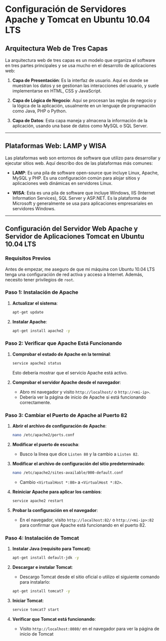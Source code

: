 # Configuración de Servidores Apache y Tomcat en Ubuntu 10.04 LTS

## Arquitectura Web de Tres Capas

La arquitectura web de tres capas es un modelo que organiza el software en tres partes principales y se usa mucho en el desarrollo de aplicaciones web:

1. **Capa de Presentación**: Es la interfaz de usuario. Aquí es donde se muestran los datos y se gestionan las interacciones del usuario, y suele implementarse en HTML, CSS y JavaScript.

2. **Capa de Lógica de Negocio**: Aquí se procesan las reglas de negocio y la lógica de la aplicación, usualmente en un lenguaje de programación como Java, PHP o Python.

3. **Capa de Datos**: Esta capa maneja y almacena la información de la aplicación, usando una base de datos como MySQL o SQL Server.

---

## Plataformas Web: LAMP y WISA

Las plataformas web son entornos de software que utilizo para desarrollar y ejecutar sitios web. Aquí describo dos de las plataformas más comunes:

- **LAMP**: Es una pila de software open-source que incluye Linux, Apache, MySQL y PHP. Es una configuración común para alojar sitios y aplicaciones web dinámicas en servidores Linux.

- **WISA**: Esta es una pila de software que incluye Windows, IIS (Internet Information Services), SQL Server y ASP.NET. Es la plataforma de Microsoft y generalmente se usa para aplicaciones empresariales en servidores Windows.

---

## Configuración del Servidor Web Apache y Servidor de Aplicaciones Tomcat en Ubuntu 10.04 LTS

### Requisitos Previos

Antes de empezar, me aseguro de que mi máquina con Ubuntu 10.04 LTS tenga una configuración de red activa y acceso a Internet. Además, necesito tener privilegios de `root`.

### Paso 1: Instalación de Apache

1. **Actualizar el sistema**:
    ```bash
    apt-get update
    ```

2. **Instalar Apache**:
    ```bash
    apt-get install apache2 -y
    ```

### Paso 2: Verificar que Apache Está Funcionando

1. **Comprobar el estado de Apache en la terminal**:
    ```bash
    service apache2 status
    ```
    Esto debería mostrar que el servicio Apache está activo.

2. **Comprobar el servidor Apache desde el navegador**:
    - Abro mi navegador y visito `http://localhost/` o `http://<mi-ip>`.
    - Debería ver la página de inicio de Apache si está funcionando correctamente.

### Paso 3: Cambiar el Puerto de Apache al Puerto 82

1. **Abrir el archivo de configuración de Apache**:
    ```bash
    nano /etc/apache2/ports.conf
    ```

2. **Modificar el puerto de escucha**:
    - Busco la línea que dice `Listen 80` y la cambio a `Listen 82`.

3. **Modificar el archivo de configuración del sitio predeterminado**:
    ```bash
    nano /etc/apache2/sites-available/000-default.conf
    ```
    - Cambio `<VirtualHost *:80>` a `<VirtualHost *:82>`.

4. **Reiniciar Apache para aplicar los cambios**:
    ```bash
    service apache2 restart
    ```

5. **Probar la configuración en el navegador**:
    - En el navegador, visito `http://localhost:82/` o `http://<mi-ip>:82` para confirmar que Apache está funcionando en el puerto 82.

### Paso 4: Instalación de Tomcat

1. **Instalar Java (requisito para Tomcat)**:
    ```bash
    apt-get install default-jdk -y
    ```

2. **Descargar e instalar Tomcat**:
    - Descargo Tomcat desde el sitio oficial o utilizo el siguiente comando para instalarlo:
    ```bash
    apt-get install tomcat7 -y
    ```

3. **Iniciar Tomcat**:
    ```bash
    service tomcat7 start
    ```

4. **Verificar que Tomcat está funcionando**:
    - Visito `http://localhost:8080/` en el navegador para ver la página de inicio de Tomcat
